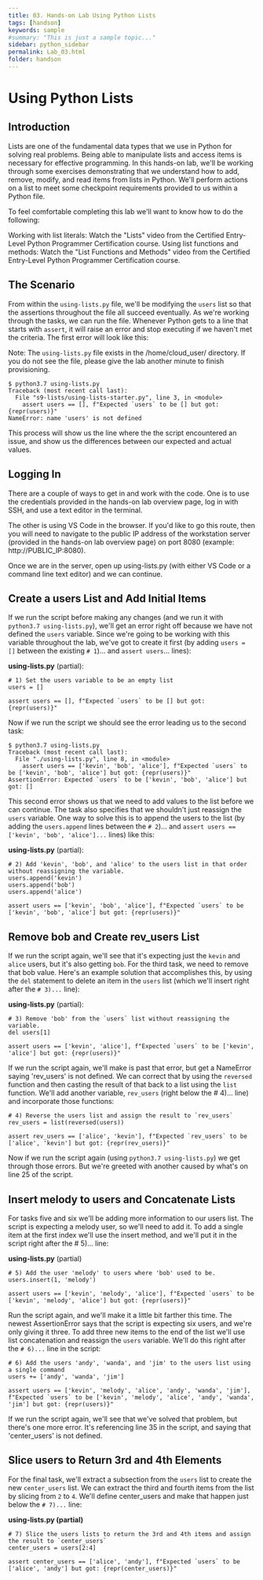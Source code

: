 ```yaml
---
title: 03. Hands-on Lab Using Python Lists
tags: [handson]
keywords: sample
#summary: "This is just a sample topic..."
sidebar: python_sidebar
permalink: Lab_03.html
folder: handson
---
```


# Using Python Lists

## Introduction

Lists are one of the fundamental data types that we use in Python for solving real problems. Being able to manipulate lists and access items is necessary for effective programming. In this hands-on lab, we'll be working through some exercises demonstrating that we understand how to add, remove, modify, and read items from lists in Python. We'll perform actions on a list to meet some checkpoint requirements provided to us within a Python file.

To feel comfortable completing this lab we'll want to know how to do the following:

Working with list literals: Watch the "Lists" video from the Certified Entry-Level Python Programmer Certification course.
Using list functions and methods: Watch the "List Functions and Methods" video from the Certified Entry-Level Python Programmer Certification course.

## The Scenario

From within the `using-lists.py` file, we'll be modifying the `users` list so that the assertions throughout the file all succeed eventually. As we're working through the tasks, we can run the file. Whenever Python gets to a line that starts with `assert`, it will raise an error and stop executing if we haven't met the criteria. The first error will look like this:

Note: The `using-lists.py` file exists in the /home/cloud_user/ directory. If you do not see the file, please give the lab another minute to finish provisioning.

```
$ python3.7 using-lists.py
Traceback (most recent call last):
  File "s9-lists/using-lists-starter.py", line 3, in <module>
    assert users == [], f"Expected `users` to be [] but got: {repr(users)}"
NameError: name 'users' is not defined
```

This process will show us the line where the the script encountered an issue, and show us the differences between our expected and actual values.

## Logging In

There are a couple of ways to get in and work with the code. One is to use the credentials provided in the hands-on lab overview page, log in with SSH, and use a text editor in the terminal.

The other is using VS Code in the browser. If you'd like to go this route, then you will need to navigate to the public IP address of the workstation server (provided in the hands-on lab overview page) on port 8080 (example: http://PUBLIC_IP:8080).

Once we are in the server, open up using-lists.py (with either VS Code or a command line text editor) and we can continue.

## Create a users List and Add Initial Items

If we run the script before making any changes (and we run it with `python3.7 using-lists.py`), we'll get an error right off because we have not defined the `users` variable. Since we're going to be working with this variable throughout the lab, we've got to create it first (by adding `users = []` between the existing `# 1`)... and `assert users`... lines):

**using-lists.py** (partial):
```
# 1) Set the users variable to be an empty list
users = []

assert users == [], f"Expected `users` to be [] but got: {repr(users)}"
```

Now if we run the script we should see the error leading us to the second task:

```
$ python3.7 using-lists.py
Traceback (most recent call last):
  File "./using-lists.py", line 8, in <module>
    assert users == ['kevin', 'bob', 'alice'], f"Expected `users` to be ['kevin', 'bob', 'alice'] but got: {repr(users)}"
AssertionError: Expected `users` to be ['kevin', 'bob', 'alice'] but got: []
```

This second error shows us that we need to add values to the list before we can continue. The task also specifies that we shouldn't just reassign the `users` variable. One way to solve this is to append the users to the list (by adding the `users.append` lines between the `# 2`)... and `assert users == ['kevin', 'bob', 'alice']...` lines) like this:

**using-lists.py** (partial):

```
# 2) Add 'kevin', 'bob', and 'alice' to the users list in that order without reassigning the variable.
users.append('kevin')
users.append('bob')
users.append('alice')

assert users == ['kevin', 'bob', 'alice'], f"Expected `users` to be ['kevin', 'bob', 'alice'] but got: {repr(users)}"
```

## Remove bob and Create rev_users List

If we run the script again, we'll see that it's expecting just the `kevin` and `alice` users, but it's also getting `bob`. For the third task, we need to remove that bob value. Here's an example solution that accomplishes this, by using the `del` statement to delete an item in the `users` list (which we'll insert right after the `# 3)...` line):

**using-lists.py** (partial):

```
# 3) Remove 'bob' from the `users` list without reassigning the variable.
del users[1]

assert users == ['kevin', 'alice'], f"Expected `users` to be ['kevin', 'alice'] but got: {repr(users)}"
```

If we run the script again, we'll make is past that error, but get a NameError saying 'rev_users' is not defined. We can correct that by using the `reversed` function and then casting the result of that back to a list using the `list` function. We'll add another variable, `rev_users` (right below the # 4)... line) and incorporate those functions:

```
# 4) Reverse the users list and assign the result to `rev_users`
rev_users = list(reversed(users))

assert rev_users == ['alice', 'kevin'], f"Expected `rev_users` to be ['alice', 'kevin'] but got: {repr(rev_users)}"
```

Now if we run the script again (using `python3.7 using-lists.py`) we get through those errors. But we're greeted with another caused by what's on line 25 of the script.

## Insert melody to users and Concatenate Lists

For tasks five and six we'll be adding more information to our users list. The script is expecting a melody user, so we'll need to add it. To add a single item at the first index we'll use the insert method, and we'll put it in the script right after the # 5)... line:

**using-lists.py** (partial)

```
# 5) Add the user 'melody' to users where 'bob' used to be.
users.insert(1, 'melody')

assert users == ['kevin', 'melody', 'alice'], f"Expected `users` to be ['kevin', 'melody', 'alice'] but got: {repr(users)}"
```

Run the script again, and we'll make it a little bit farther this time. The newest AssertionError says that the script is expecting six users, and we're only giving it three. To add three new items to the end of the list we'll use list concatenation and reassign the `users` variable. We'll do this right after the `# 6)...` line in the script:

```
# 6) Add the users 'andy', 'wanda', and 'jim' to the users list using a single command
users += ['andy', 'wanda', 'jim']

assert users == ['kevin', 'melody', 'alice', 'andy', 'wanda', 'jim'], f"Expected `users` to be ['kevin', 'melody', 'alice', 'andy', 'wanda', 'jim'] but got: {repr(users)}"
```

If we run the script again, we'll see that we've solved that problem, but there's one more error. It's referencing line 35 in the script, and saying that 'center_users' is not defined.

## Slice users to Return 3rd and 4th Elements

For the final task, we'll extract a subsection from the `users` list to create the new `center_users` list. We can extract the third and fourth items from the list by slicing from `2` to `4`. We'll define center_users and make that happen just below the `# 7)...` line:

**using-lists.py (partial)**
```
# 7) Slice the users lists to return the 3rd and 4th items and assign the result to `center_users`
center_users = users[2:4]

assert center_users == ['alice', 'andy'], f"Expected `users` to be ['alice', 'andy'] but got: {repr(center_users)}"
```